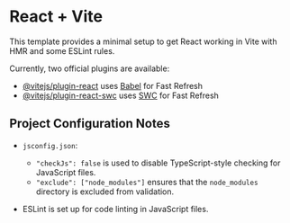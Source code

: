 # React + Vite

This template provides a minimal setup to get React working in Vite with HMR and some ESLint rules.

Currently, two official plugins are available:

- [@vitejs/plugin-react](https://github.com/vitejs/vite-plugin-react/blob/main/packages/plugin-react/README.md) uses [Babel](https://babeljs.io/) for Fast Refresh
- [@vitejs/plugin-react-swc](https://github.com/vitejs/vite-plugin-react-swc) uses [SWC](https://swc.rs/) for Fast Refresh


## Project Configuration Notes

- `jsconfig.json`:
  - `"checkJs": false` is used to disable TypeScript-style checking for JavaScript files.
  - `"exclude": ["node_modules"]` ensures that the `node_modules` directory is excluded from validation.

- ESLint is set up for code linting in JavaScript files.
